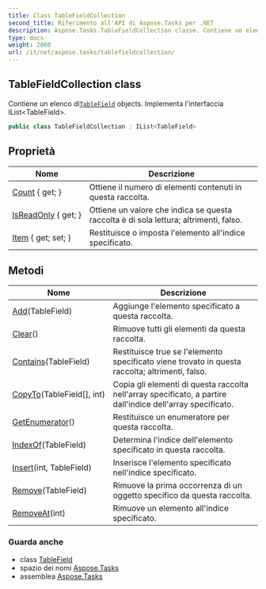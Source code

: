 ```yaml
---
title: Class TableFieldCollection
second_title: Riferimento all'API di Aspose.Tasks per .NET
description: Aspose.Tasks.TableFieldCollection classe. Contiene un elenco diTableField objects. Implementa linterfaccia IListTableField.
type: docs
weight: 2060
url: /it/net/aspose.tasks/tablefieldcollection/
---
```

## TableFieldCollection class

Contiene un elenco di[`TableField`](../tablefield/) objects. Implementa l'interfaccia IList&lt;TableField&gt;.

```csharp
public class TableFieldCollection : IList<TableField>
```

## Proprietà

| Nome | Descrizione |
| --- | --- |
| [Count](../../aspose.tasks/tablefieldcollection/count/) { get; } | Ottiene il numero di elementi contenuti in questa raccolta. |
| [IsReadOnly](../../aspose.tasks/tablefieldcollection/isreadonly/) { get; } | Ottiene un valore che indica se questa raccolta è di sola lettura; altrimenti, falso. |
| [Item](../../aspose.tasks/tablefieldcollection/item/) { get; set; } | Restituisce o imposta l'elemento all'indice specificato. |

## Metodi

| Nome | Descrizione |
| --- | --- |
| [Add](../../aspose.tasks/tablefieldcollection/add/)(TableField) | Aggiunge l'elemento specificato a questa raccolta. |
| [Clear](../../aspose.tasks/tablefieldcollection/clear/)() | Rimuove tutti gli elementi da questa raccolta. |
| [Contains](../../aspose.tasks/tablefieldcollection/contains/)(TableField) | Restituisce true se l'elemento specificato viene trovato in questa raccolta; altrimenti, falso. |
| [CopyTo](../../aspose.tasks/tablefieldcollection/copyto/)(TableField[], int) | Copia gli elementi di questa raccolta nell'array specificato, a partire dall'indice dell'array specificato. |
| [GetEnumerator](../../aspose.tasks/tablefieldcollection/getenumerator/)() | Restituisce un enumeratore per questa raccolta. |
| [IndexOf](../../aspose.tasks/tablefieldcollection/indexof/)(TableField) | Determina l'indice dell'elemento specificato in questa raccolta. |
| [Insert](../../aspose.tasks/tablefieldcollection/insert/)(int, TableField) | Inserisce l'elemento specificato nell'indice specificato. |
| [Remove](../../aspose.tasks/tablefieldcollection/remove/)(TableField) | Rimuove la prima occorrenza di un oggetto specifico da questa raccolta. |
| [RemoveAt](../../aspose.tasks/tablefieldcollection/removeat/)(int) | Rimuove un elemento all'indice specificato. |

### Guarda anche

* class [TableField](../tablefield/)
* spazio dei nomi [Aspose.Tasks](../../aspose.tasks/)
* assemblea [Aspose.Tasks](../../)


